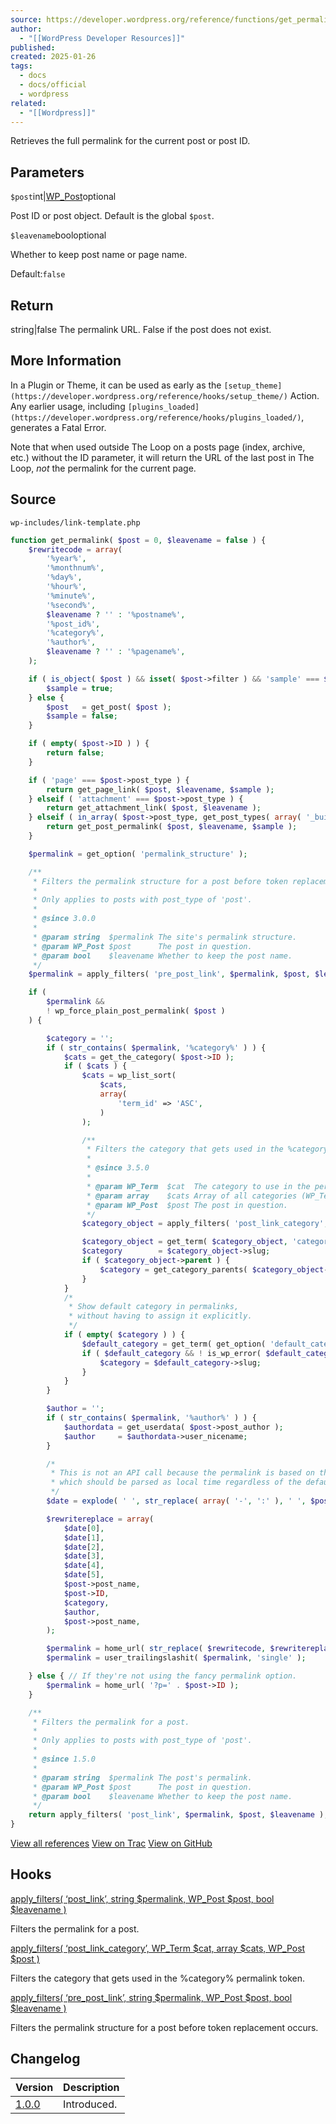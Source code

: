```yaml
---
source: https://developer.wordpress.org/reference/functions/get_permalink/
author:
  - "[[WordPress Developer Resources]]"
published: 
created: 2025-01-26
tags:
  - docs
  - docs/official
  - wordpress
related:
  - "[[Wordpress]]"
---
```

Retrieves the full permalink for the current post or post ID.

## Parameters

`$post`int|[WP\_Post](https://developer.wordpress.org/reference/classes/wp_post/)optional

Post ID or post object. Default is the global `$post`.

`$leavename`booloptional

Whether to keep post name or page name.

Default:`false`

## Return
string|false The permalink URL. False if the post does not exist.

## More Information

In a Plugin or Theme, it can be used as early as the `[setup_theme](https://developer.wordpress.org/reference/hooks/setup_theme/)` Action. Any earlier usage, including `[plugins_loaded](https://developer.wordpress.org/reference/hooks/plugins_loaded/)`, generates a Fatal Error.

Note that when used outside The Loop on a posts page (index, archive, etc.) without the ID parameter, it will return the URL of the last post in The Loop, *not* the permalink for the current page.

## Source

`wp-includes/link-template.php`

```php
function get_permalink( $post = 0, $leavename = false ) {
	$rewritecode = array(
		'%year%',
		'%monthnum%',
		'%day%',
		'%hour%',
		'%minute%',
		'%second%',
		$leavename ? '' : '%postname%',
		'%post_id%',
		'%category%',
		'%author%',
		$leavename ? '' : '%pagename%',
	);

	if ( is_object( $post ) && isset( $post->filter ) && 'sample' === $post->filter ) {
		$sample = true;
	} else {
		$post   = get_post( $post );
		$sample = false;
	}

	if ( empty( $post->ID ) ) {
		return false;
	}

	if ( 'page' === $post->post_type ) {
		return get_page_link( $post, $leavename, $sample );
	} elseif ( 'attachment' === $post->post_type ) {
		return get_attachment_link( $post, $leavename );
	} elseif ( in_array( $post->post_type, get_post_types( array( '_builtin' => false ) ), true ) ) {
		return get_post_permalink( $post, $leavename, $sample );
	}

	$permalink = get_option( 'permalink_structure' );

	/**
	 * Filters the permalink structure for a post before token replacement occurs.
	 *
	 * Only applies to posts with post_type of 'post'.
	 *
	 * @since 3.0.0
	 *
	 * @param string  $permalink The site's permalink structure.
	 * @param WP_Post $post      The post in question.
	 * @param bool    $leavename Whether to keep the post name.
	 */
	$permalink = apply_filters( 'pre_post_link', $permalink, $post, $leavename );

	if (
		$permalink &&
		! wp_force_plain_post_permalink( $post )
	) {

		$category = '';
		if ( str_contains( $permalink, '%category%' ) ) {
			$cats = get_the_category( $post->ID );
			if ( $cats ) {
				$cats = wp_list_sort(
					$cats,
					array(
						'term_id' => 'ASC',
					)
				);

				/**
				 * Filters the category that gets used in the %category% permalink token.
				 *
				 * @since 3.5.0
				 *
				 * @param WP_Term  $cat  The category to use in the permalink.
				 * @param array    $cats Array of all categories (WP_Term objects) associated with the post.
				 * @param WP_Post  $post The post in question.
				 */
				$category_object = apply_filters( 'post_link_category', $cats[0], $cats, $post );

				$category_object = get_term( $category_object, 'category' );
				$category        = $category_object->slug;
				if ( $category_object->parent ) {
					$category = get_category_parents( $category_object->parent, false, '/', true ) . $category;
				}
			}
			/*
			 * Show default category in permalinks,
			 * without having to assign it explicitly.
			 */
			if ( empty( $category ) ) {
				$default_category = get_term( get_option( 'default_category' ), 'category' );
				if ( $default_category && ! is_wp_error( $default_category ) ) {
					$category = $default_category->slug;
				}
			}
		}

		$author = '';
		if ( str_contains( $permalink, '%author%' ) ) {
			$authordata = get_userdata( $post->post_author );
			$author     = $authordata->user_nicename;
		}

		/*
		 * This is not an API call because the permalink is based on the stored post_date value,
		 * which should be parsed as local time regardless of the default PHP timezone.
		 */
		$date = explode( ' ', str_replace( array( '-', ':' ), ' ', $post->post_date ) );

		$rewritereplace = array(
			$date[0],
			$date[1],
			$date[2],
			$date[3],
			$date[4],
			$date[5],
			$post->post_name,
			$post->ID,
			$category,
			$author,
			$post->post_name,
		);

		$permalink = home_url( str_replace( $rewritecode, $rewritereplace, $permalink ) );
		$permalink = user_trailingslashit( $permalink, 'single' );

	} else { // If they're not using the fancy permalink option.
		$permalink = home_url( '?p=' . $post->ID );
	}

	/**
	 * Filters the permalink for a post.
	 *
	 * Only applies to posts with post_type of 'post'.
	 *
	 * @since 1.5.0
	 *
	 * @param string  $permalink The post's permalink.
	 * @param WP_Post $post      The post in question.
	 * @param bool    $leavename Whether to keep the post name.
	 */
	return apply_filters( 'post_link', $permalink, $post, $leavename );
}
```

[View all references](https://developer.wordpress.org/reference/files/wp-includes/link-template.php/) [View on Trac](https://core.trac.wordpress.org/browser/tags/6.7/src/wp-includes/link-template.php#L170) [View on GitHub](https://github.com/WordPress/wordpress-develop/blob/6.7/src/wp-includes/link-template.php#L170-L309)

## Hooks

[apply\_filters( ‘post\_link’, string $permalink, WP\_Post $post, bool $leavename )](https://developer.wordpress.org/reference/hooks/post_link/)

Filters the permalink for a post.

[apply\_filters( ‘post\_link\_category’, WP\_Term $cat, array $cats, WP\_Post $post )](https://developer.wordpress.org/reference/hooks/post_link_category/)

Filters the category that gets used in the %category% permalink token.

[apply\_filters( ‘pre\_post\_link’, string $permalink, WP\_Post $post, bool $leavename )](https://developer.wordpress.org/reference/hooks/pre_post_link/)

Filters the permalink structure for a post before token replacement occurs.

## Changelog

| Version | Description |
| --- | --- |
| [1.0.0](https://developer.wordpress.org/reference/since/1.0.0/) | Introduced. |
